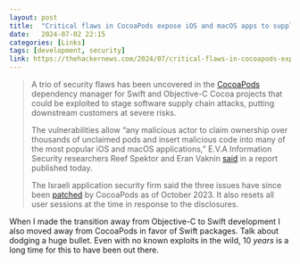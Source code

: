 ```yaml
---
layout: post
title:  "Critical flaws in CocoaPods expose iOS and macOS apps to supply chain attacks"
date:   2024-07-02 22:15
categories: [Links]
tags: [development, security]
link: https://thehackernews.com/2024/07/critical-flaws-in-cocoapods-expose-ios.html?m=1
---
```


>A trio of security flaws has been uncovered in the [CocoaPods](https://cocoapods.org/) dependency manager for Swift and Objective-C Cocoa projects that could be exploited to stage software supply chain attacks, putting downstream customers at severe risks.
>
>The vulnerabilities allow “any malicious actor to claim ownership over thousands of unclaimed pods and insert malicious code into many of the most popular iOS and macOS applications,” E.V.A Information Security researchers Reef Spektor and Eran Vaknin [said](https://www.evasec.io/blog/eva-discovered-supply-chain-vulnerabities-in-cocoapods) in a report published today.
>
>The Israeli application security firm said the three issues have since been [patched](https://blog.cocoapods.org/CocoaPods-Trunk-RCEs-2023/) by CocoaPods as of October 2023. It also resets all user sessions at the time in response to the disclosures.

When I made the transition away from Objective-C to Swift development I also moved away from CocoaPods in favor of Swift packages. Talk about dodging a huge bullet. Even with no known exploits in the wild, 10 *years* is a long time for this to have been out there.
